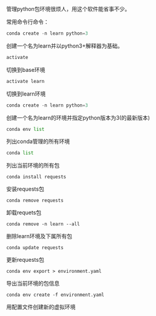 管理python包环境很烦人，用这个软件能省事不少。

常用命令行命令：
```python
conda create -n learn python=3
```
创建一个名为learn并以python3+解释器为基础。
```python
activate
```
切换到base环境
```python
activate learn
```
切换到learn环境
```python
conda create -n learn python=3
```
创建一个名为learn的环境并指定python版本为3(的最新版本)
```python
conda env list
```
列出conda管理的所有环境
```python
conda list
```
列出当前环境的所有包
```
conda install requests
```
安装requests包
```
conda remove requests
```
卸载requets包
```
conda remove -n learn --all
```
删除learn环境及下属所有包
```
conda update requests
```
更新requests包
```
conda env export > environment.yaml
```
导出当前环境的包信息
```
conda env create -f environment.yaml
```
用配置文件创建新的虚拟环境
